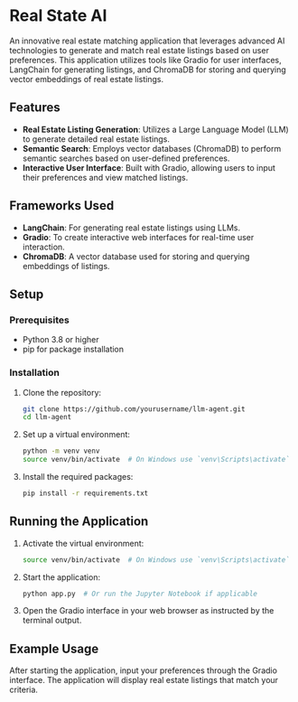 # Real State AI

An innovative real estate matching application that leverages advanced AI technologies to generate and match real estate listings based on user preferences. This application utilizes tools like Gradio for user interfaces, LangChain for generating listings, and ChromaDB for storing and querying vector embeddings of real estate listings.

## Features

- **Real Estate Listing Generation**: Utilizes a Large Language Model (LLM) to generate detailed real estate listings.
- **Semantic Search**: Employs vector databases (ChromaDB) to perform semantic searches based on user-defined preferences.
- **Interactive User Interface**: Built with Gradio, allowing users to input their preferences and view matched listings.

## Frameworks Used

- **LangChain**: For generating real estate listings using LLMs.
- **Gradio**: To create interactive web interfaces for real-time user interaction.
- **ChromaDB**: A vector database used for storing and querying embeddings of listings.

## Setup

### Prerequisites

- Python 3.8 or higher
- pip for package installation

### Installation

1. Clone the repository:
   ```bash
   git clone https://github.com/yourusername/llm-agent.git
   cd llm-agent
   ```

2. Set up a virtual environment:
   ```bash
   python -m venv venv
   source venv/bin/activate  # On Windows use `venv\Scripts\activate`
   ```

3. Install the required packages:
   ```bash
   pip install -r requirements.txt
   ```

## Running the Application

1. Activate the virtual environment:
   ```bash
   source venv/bin/activate  # On Windows use `venv\Scripts\activate`
   ```

2. Start the application:
   ```bash
   python app.py  # Or run the Jupyter Notebook if applicable
   ```

3. Open the Gradio interface in your web browser as instructed by the terminal output.

## Example Usage

After starting the application, input your preferences through the Gradio interface. The application will display real estate listings that match your criteria.